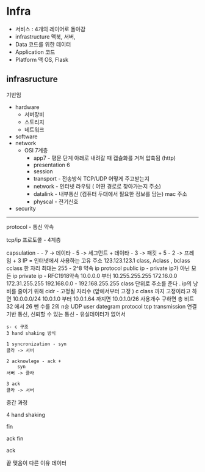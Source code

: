 # Infra 
- 서비스 : 4개의 레이어로 돌아감 
- infrastructure 맥북, 서버, 
- Data 코드를 위한 데이터
- Application 코드
- Platform 맥 OS, Flask

## infrasructure
기반임
- hardware
  - 서버장비
  - 스토리지
  - 네트워크
- software
- network
  - OSI 7계층
    - app7 - 평문 단계 아래로 내려갈 때 캡슐화를 거쳐 압축됨 (http)
    - presentation 6
    - session
    - transport - 전송방식 TCP/UDP 어떻게 주고받는지 
    - network - 인터넷 라우팅 ( 어떤 경로로 찾아가는지 주소)
    - datalink - 내부통신 (컴퓨터 두대에서 필요한 정보를 담는) mac 주소
    - physcal - 전기신호
- security

-----
protocol - 통신 약속

tcp/ip 프로토콜 - 4계층 

capsulation -
    - 7 -> 데이타 
    - 5 -> 세그먼트 + 데이타
    - 3 -> 패킷 + 5
    - 2 -> 프레임 + 3
IP = 인터넷에서 사용하는 고유 주소 
123.123.123.1
class, Aclass , bclass cclass 한 자리 최대는 255 - 2^8
약속 ip protocol
public ip - private ip가 아닌 모든 ip
private ip - RFC1918약속  10.0.0.0 부터 10.255.255.255
                            172.16.0.0 172.31.255.255
                            192.168.0.0 - 192.168.255.255
                            class 단위로 주소를 준다 .
                            ip의 낭비를 줄이기 위해 cidr - 고정될 자리수 (앞에서부터 고정 )
                            c class 까지 고정이라고 하면 10.0.0.0/24
                            10.0.1.0 부터 10.0.1.64 까지면 10.0.1.0/26 사용개수 구하면 총 비트 32 에서 26 뺀 수를 2의 n승
UDP user dategram protocol
tcp  transmission 
    연결기반 통신, 신뢰할 수 있는 통신 - 유실데이터가 없어서

    s- c 구조 
    3 hand shaking 방식 

    1 syncronization - syn 
    클라 -> 서버

    2 acknowlege - ack +
        syn
    서버 -> 클라

    3 ack
    클라 -> 서버

중간 과정 

4 hand shaking 

fin 

ack 
fin 

ack

끝 맺음이 다른 이유 데이터 